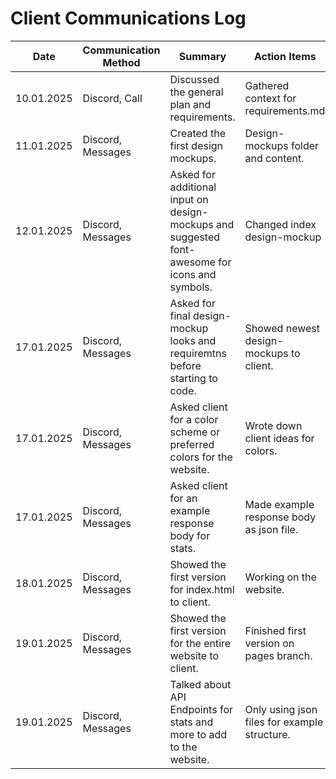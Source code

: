 # Client Communications Log

| Date       | Communication Method | Summary                                    | Action Items                              |
|------------|----------------------|--------------------------------------------|-------------------------------------------|
|10.01.2025  |Discord, Call         |Discussed the general plan and requirements.|Gathered context for requirements.md|
|11.01.2025  |Discord, Messages     |Created the first design mockups.|Design-mockups folder and content.|
|12.01.2025  |Discord, Messages     |Asked for additional input on design-mockups and suggested font-awesome for icons and symbols.|Changed index design-mockup|
|17.01.2025  |Discord, Messages     |Asked for final design-mockup looks and requiremtns before starting to code.|Showed newest design-mockups to client.|
|17.01.2025  |Discord, Messages     |Asked client for a color scheme or preferred colors for the website.|Wrote down client ideas for colors.|
|17.01.2025  |Discord, Messages     |Asked client for an example response body for stats.|Made example response body as json file.|
|18.01.2025  |Discord, Messages     |Showed the first version for index.html to client.|Working on the website.|
|19.01.2025  |Discord, Messages     |Showed the first version for the entire website to client.|Finished first version on pages branch.|
|19.01.2025  |Discord, Messages     |Talked about API Endpoints for stats and more to add to the website.|Only using json files for example structure.|